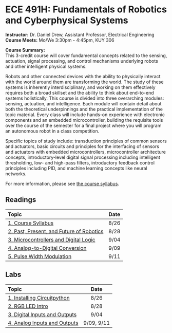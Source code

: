 <link rel="stylesheet" type="text/css" href="assets/css/styles.css">

# ECE 491H: Fundamentals of Robotics and Cyberphysical Systems
**Instructor:** Dr. Daniel Drew, Assistant Professor, Electrical Engineering\
**Course Meets:** Mo/We 3:30pm - 4:45pm, KUY 306

**Course Summary:**\
This 3-credit course will cover fundamental concepts related to the sensing, actuation, signal processing, and control mechanisms underlying robots and other intelligent physical systems.<p> Robots and other connected devices with the ability to physically interact with the world around them are transforming the world. The study of these systems is inherently interdisciplinary, and working on them effectively requires both a broad skillset and the ability to think about end-to-end systems holistically. This course is divided into three overarching modules: sensing, actuation, and intelligence. Each module will contain detail about both the theoretical underpinnings and the practical implementation of the topic material. Every class will include hands-on experience with electronic components and an embedded microcontroller, building the requisite tools over the course of the semester for a final project where you will program an autonomous robot in a class competition.<p> Specific topics of study include: transduction principles of common sensors and actuators, basic circuits and principles for the interfacing of sensors and actuators with embedded microcontrollers, microcontroller architecture concepts, introductory-level digital signal processing including intelligent thresholding, low- and high-pass filters, introductory feedback control principles including PID, and machine learning concepts like neural networks. 

For more information, please see [the course syllabus](readings/reading1/syllabus.md).

## Readings

|              Topic                                                      | Date |
| :-------                                                                | :----: |
|[1. Course Syllabus](readings/reading1/syllabus.md)                       | 8/26 |
|[2. Past, Present, and Future of Robotics](readings/reading2/reading2.md) | 8/28 |
|[3. Microcontrollers and Digital Logic](readings/reading3/reading3.md)    | 9/04 |
|[4. Analog-to-Digital Conversion](readings/reading4/reading4.md)          | 9/09 |
|[5. Pulse Width Modulation](readings/reading5/reading5.md)                | 9/11 |


## Labs

|              Topic                                     | Date |
| :-------                                               |:----:|
|[1. Installing Circuitpython](labs/lab1/lab1.md)        | 8/26 |
|[2. RGB LED Intro](labs/lab2/lab2.md)                   | 8/28 |
|[3. Digital Inputs and Outputs](labs/lab3/lab3.md)      | 9/04 |
|[4. Analog Inputs and Outputs](labs/lab4/lab4.md)       | 9/09, 9/11 |



